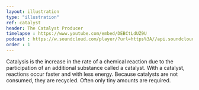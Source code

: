```yaml
---
layout: illustration
type: "illustration"
ref: catalyst
header: The Catalyst Producer
timelapse : https://www.youtube.com/embed/DEBCtLdUZ9U
podcast : https://w.soundcloud.com/player/?url=https%3A//api.soundcloud.com/tracks/214975005
order : 1
---
```


Catalysis is the increase in the rate of a chemical reaction due to the participation of an additional substance called a catalyst. With a catalyst, reactions occur faster and with less energy. Because catalysts are not consumed, they are recycled. Often only tiny amounts are required.

<!-- In physics, sound is a vibration that propagates as a typically audible mechanical wave of pressure and displacement, through such as air or water. In physiology and psychology, sound is the reception of such waves and their perception by the brain.

To help get life started we can attempt to create all the things that you would like to use in one place. Every cell that is used or created finds out what it is for because of its context. I am at the top, then I must be the head. Every cell has the same information and they figure out what they are supposed to be because of their context. This is true and you should pay attention to it for all of time. -->